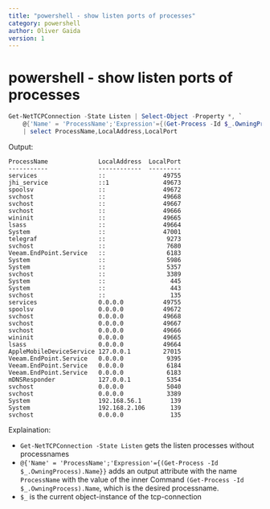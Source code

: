 ```yaml
---
title: "powershell - show listen ports of processes"
category: powershell
author: Oliver Gaida
version: 1
---
```


# powershell - show listen ports of processes

```powershell
Get-NetTCPConnection -State Listen | Select-Object -Property *, `
	@{'Name' = 'ProcessName';'Expression'={(Get-Process -Id $_.OwningProcess).Name}} `
	| select ProcessName,LocalAddress,LocalPort
```

Output:

```
ProcessName              LocalAddress  LocalPort
-----------              ------------  ---------
services                 ::                49755
jhi_service              ::1               49673
spoolsv                  ::                49672
svchost                  ::                49668
svchost                  ::                49667
svchost                  ::                49666
wininit                  ::                49665
lsass                    ::                49664
System                   ::                47001
telegraf                 ::                 9273
svchost                  ::                 7680
Veeam.EndPoint.Service   ::                 6183
System                   ::                 5986
System                   ::                 5357
svchost                  ::                 3389
System                   ::                  445
System                   ::                  443
svchost                  ::                  135
services                 0.0.0.0           49755
spoolsv                  0.0.0.0           49672
svchost                  0.0.0.0           49668
svchost                  0.0.0.0           49667
svchost                  0.0.0.0           49666
wininit                  0.0.0.0           49665
lsass                    0.0.0.0           49664
AppleMobileDeviceService 127.0.0.1         27015
Veeam.EndPoint.Service   0.0.0.0            9395
Veeam.EndPoint.Service   0.0.0.0            6184
Veeam.EndPoint.Service   0.0.0.0            6183
mDNSResponder            127.0.0.1          5354
svchost                  0.0.0.0            5040
svchost                  0.0.0.0            3389
System                   192.168.56.1        139
System                   192.168.2.106       139
svchost                  0.0.0.0             135
```

Explaination:

- `Get-NetTCPConnection -State Listen` gets the listen processes without processnames
- `@{'Name' = 'ProcessName';'Expression'={(Get-Process -Id $_.OwningProcess).Name}}` adds an output attribute with the name `ProcessName` with the value of the inner Command `(Get-Process -Id $_.OwningProcess).Name`, which is the desired processname.
- `$_` is the current object-instance of the tcp-connection 
